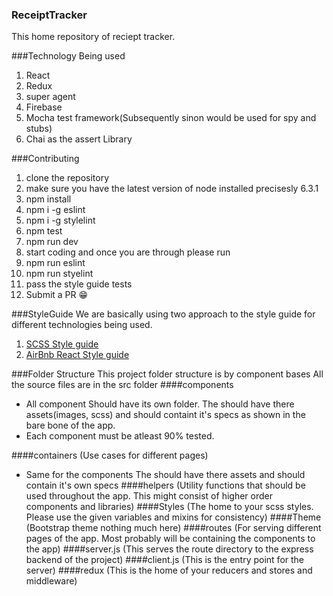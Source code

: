 ### ReceiptTracker
This home repository of reciept tracker.


###Technology Being used
1. React
2. Redux
3. super agent
4. Firebase
5. Mocha test framework(Subsequently sinon would be used for spy and stubs)
6. Chai as the assert Library

###Contributing
1. clone the repository
1. make sure you have the latest version of node installed precisesly 6.3.1
1. npm install
2. npm i -g eslint
3. npm i -g stylelint
4. npm test
4. npm run dev
5. start coding and once you are through please run
5. npm run eslint
6. npm run styelint
8. pass the style guide tests
9. Submit a PR :grin:

###StyleGuide
We are basically using two approach to the style guide for different technologies being used.
1. [SCSS Style guide](CssContributing.md)
2. [AirBnb React Style guide](https://github.com/airbnb/javascript/tree/master/react)


###Folder Structure
This project folder structure is by component bases
All the source files are in the src folder
####components
  - All component Should have its own folder. The should have there assets(images, scss) and should containt it's specs as shown in the bare bone of the app.
  - Each component must be atleast 90% tested.

####containers
(Use cases for different pages)
  - Same for the components The should have there assets and should contain it's own specs
####helpers
(Utility functions that should be used throughout the app. This might consist of higher order components and libraries)
####Styles
(The home to your scss styles. Please use the given variables and mixins for consistency)
####Theme
(Bootstrap theme nothing much here)
####routes
(For serving different pages of the app. Most probably will be containing the components to the app)
####server.js
(This serves the route directory to the express backend of the project)
####client.js
(This is the entry point for the server)
####redux
(This is the home of your reducers and stores and middleware)



